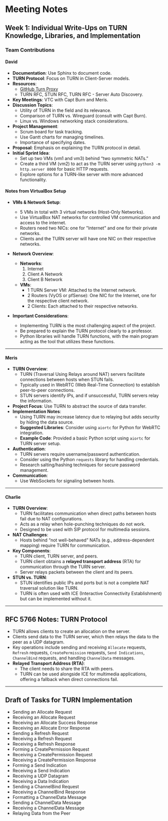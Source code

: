 # Meeting Notes

## Week 1: Individual Write-Ups on TURN Knowledge, Libraries, and Implementation

### Team Contributions

#### David

- **Documentation**: Use Sphinx to document code.
- **TURN Protocol**: Focus on TURN in Client-Server models.
- **Resources**:
  - [GitHub Turn Proxy](https://github.com/trichimtrich/turnproxy)
  - TURN RFC, STUN RFC, TURN RFC - Server Auto Discovery.
- **Key Meetings**: VTC with Capt Burn and Meris.
- **Discussion Topics**:
  - Utility of TURN in the field and its relevance.
  - Comparison of TURN vs. Wireguard (consult with Capt Burn).
  - Linux vs. Windows networking stack considerations.
- **Project Management**:
  - Scrum board for task tracking.
  - Use Gantt charts for managing timelines.
  - Importance of specifying dates.
- **Proposal**: Emphasis on explaining the TURN protocol in detail.
- **Initial Sprint Idea**:
  - Set up two VMs (vm1 and vm3) behind “two symmetric NATs.”
  - Create a third VM (vm2) to act as the TURN server using `python3 -m http.server 8000` for basic HTTP requests.
  - Explore options for a TURN-like server with more advanced functionality.

#### Notes from VirtualBox Setup

- **VMs & Network Setup**:
  - 5 VMs in total with 3 virtual networks (Host-Only Networks).
  - Use VirtualBox NAT networks for controlled VM communication and access to the internet.
  - Routers need two NICs: one for "Internet" and one for their private networks.
  - Clients and the TURN server will have one NIC on their respective networks.

- **Network Overview**:
  - **Networks**:
    1. Internet
    2. Client A Network
    3. Client B Network
  - **VMs**:
    - 1 TURN Server VM: Attached to the Internet network.
    - 2 Routers (VyOS or pfSense): One NIC for the Internet, one for the respective client network.
    - 2 Clients: Each attached to their respective networks.

- **Important Considerations**:
  - Implementing TURN is the most challenging aspect of the project.
  - Be prepared to explain the TURN protocol clearly to a professor.
  - Python libraries will handle TURN functions, with the main program acting as the tool that utilizes these functions.

---

#### Meris

- **TURN Overview**:
  - TURN (Traversal Using Relays around NAT) servers facilitate connections between hosts when STUN fails.
  - Typically used in WebRTC (Web Real-Time Connection) to establish peer-to-peer connections.
  - STUN servers identify IPs, and if unsuccessful, TURN servers relay the information.
- **Project Focus**: Use TURN to abstract the source of data transfer.
- **Implementation Notes**:
  - Using TURN may increase latency due to relaying but adds security by hiding the data source.
  - **Suggested Libraries**: Consider using `aiortc` for Python for WebRTC integration.
  - **Example Code**: Provided a basic Python script using `aiortc` for TURN server setup.
- **Authentication**:
  - TURN servers require username/password authentication.
  - Consider using the Python `requests` library for handling credentials.
  - Research salting/hashing techniques for secure password management.
- **Communication**:
  - Use WebSockets for signaling between hosts.

---

#### Charlie

- **TURN Overview**:
  - TURN facilitates communication when direct paths between hosts fail due to NAT configurations.
  - Acts as a relay when hole-punching techniques do not work.
  - Designed to be used with SIP protocol for multimedia sessions.
- **NAT Challenges**:
  - Hosts behind “not well-behaved” NATs (e.g., address-dependent mapping) require TURN for communication.
- **Key Components**:
  - TURN client, TURN server, and peers.
  - TURN client obtains a **relayed transport address** (RTA) for communication through the TURN server.
  - Server relays packets between the client and its peers.
- **STUN vs. TURN**:
  - STUN identifies public IPs and ports but is not a complete NAT traversal solution like TURN.
  - TURN is often used with ICE (Interactive Connectivity Establishment) but can be implemented without it.

---

## RFC 5766 Notes: TURN Protocol

- TURN allows clients to create an allocation on the server.
- Clients send data to the TURN server, which then relays the data to the peer as a UDP datagram.
- Key operations include sending and receiving `Allocate` requests, `Refresh` requests, `CreatePermission` requests, `Send Indications`, `ChannelBind` requests, and handling `ChannelData` messages.
- **Relayed Transport Address (RTA)**:
  - The client needs to share the RTA with peers.
  - TURN can be used alongside ICE for multimedia applications, offering a fallback when direct connections fail.

---

## Draft of Tasks for TURN Implementation

- Sending an Allocate Request
- Receiving an Allocate Request
- Receiving an Allocate Success Response
- Receiving an Allocate Error Response
- Sending a Refresh Request
- Receiving a Refresh Request
- Receiving a Refresh Response
- Forming a CreatePermission Request
- Receiving a CreatePermission Request
- Receiving a CreatePermission Response
- Forming a Send Indication
- Receiving a Send Indication
- Receiving a UDP Datagram
- Receiving a Data Indication
- Sending a ChannelBind Request
- Receiving a ChannelBind Response
- Formatting a ChannelData Message
- Sending a ChannelData Message
- Receiving a ChannelData Message
- Relaying Data from the Peer
